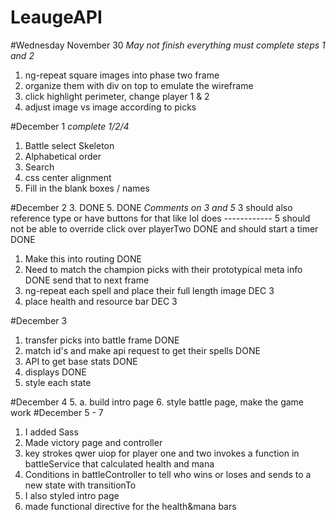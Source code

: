 # LeaugeAPI

#Wednesday November 30
*May not finish everything must complete steps 1 and 2*
1. ng-repeat square images into phase two frame
2. organize them with div on top to emulate the wireframe
3. click highlight perimeter, change player 1 & 2
4. adjust image vs image according to picks

#December 1
*complete
1/2/4*
1. Battle select Skeleton
2. Alphabetical order
3. Search
4. css center alignment
5. Fill in the blank boxes / names

#December 2
3. DONE
5. DONE
*Comments on 3 and 5*
3 should also reference type or have buttons for that like lol does ------------
5 should not be able to override click over playerTwo DONE
  and should start a timer DONE
1. Make this into routing DONE
1. Need to match the champion picks with their prototypical meta info DONE
   send that to next frame
2. ng-repeat each spell and place their full length image DEC 3
3. place health and resource bar DEC 3

#December 3
1. transfer picks into battle frame DONE
2. match id's and make api request to get their spells DONE
3. API to get base stats DONE
4. displays DONE
5. style each state

#December 4
5.
  a. build intro page
6. style battle page, make the game work
#December 5 - 7

  1. I added Sass
  2. Made victory page and controller
  3. key strokes qwer uiop for player one and two
      invokes a function in battleService that calculated
      health and mana
  4. Conditions in battleController to tell who wins or loses and sends to a new state with transitionTo
  5. I also styled intro page
  6. made functional directive for the health&mana bars
